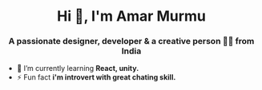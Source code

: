 <h1 align="center">Hi 👋, I'm Amar Murmu</h1>
<h3 align="center">A passionate designer, developer & a creative person 🧑‍💻 from India</h3>

- 🌱 I’m currently learning **React, unity.**
- ⚡ Fun fact **i'm introvert with great chating skill.**

